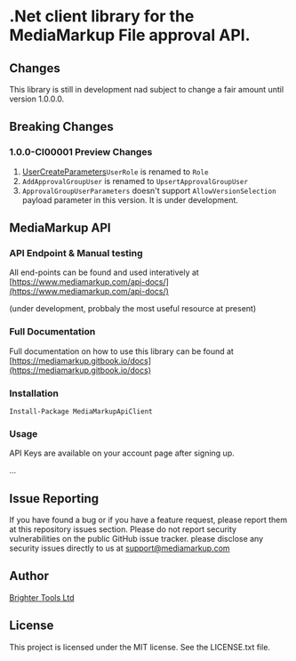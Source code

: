 
# .Net client library for the MediaMarkup File approval API.


## Changes

This library is still in development nad subject to change a fair amount until version 1.0.0.0.

## Breaking Changes 

### 1.0.0-CI00001 Preview Changes

1. [UserCreateParameters](https://github.com/MediaMarkup/MediaMarkupApiClient.Net/blob/master/src/MediaMarkup/Api/Models/UserCreateParameters.cs#L51)`UserRole` is renamed to `Role`
1. `AddApprovalGroupUser` is renamed to `UpsertApprovalGroupUser`
1. `ApprovalGroupUserParameters` doesn't support `AllowVersionSelection` payload parameter in this version. It is under development.

## MediaMarkup API

### API Endpoint & Manual testing

All end-points can be found and used interatively at [https://www.mediamarkup.com/api-docs/](https://www.mediamarkup.com/api-docs/)

(under development, probbaly the most useful resource at present)

### Full Documentation

Full documentation on how to use this library can be found at [https://mediamarkup.gitbook.io/docs](https://mediamarkup.gitbook.io/docs)

### Installation

```
Install-Package MediaMarkupApiClient
```

### Usage

API Keys are available on your account page after signing up.  

...  

## Issue Reporting

If you have found a bug or if you have a feature request, please report them at this repository issues section. 
Please do not report security vulnerabilities on the public GitHub issue tracker. please disclose any security issues directly to us at support@mediamarkup.com

## Author

[Brighter Tools Ltd](www.brightertools.com)

## License

This project is licensed under the MIT license. See the LICENSE.txt file.
